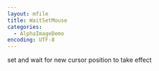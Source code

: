 ```yaml
---
layout: mfile
title: WaitSetMouse
categories:
  - AlphaImageDemo
encoding: UTF-8
---
```


set and wait for new cursor position to take effect